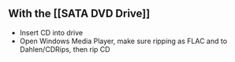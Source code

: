 ## With the [[SATA DVD Drive]]
- Insert CD into drive
- Open Windows Media Player, make sure ripping as FLAC and to Dahlen/CDRips, then rip CD